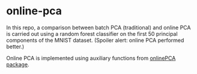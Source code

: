 # online-pca
In this repo, a comparison between batch PCA (traditional) and online PCA is carried out using a random forest classifier on the first 50 principal components of the MNIST dataset. (Spoiler alert: online PCA performed better.)

Online PCA is implemented using auxiliary functions from [onlinePCA package]('https://cran.r-project.org/web/packages/onlinePCA/onlinePCA.pdf).